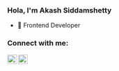 ### Hola, I'm Akash Siddamshetty

- 🌱 Frontend Developer


### Connect with me:
[<img align="left" alt="Twitter" width="22px" src="https://cdn.jsdelivr.net/npm/simple-icons@v3/icons/twitter.svg" />][twitter]
[<img align="left" alt="Linkedin" width="22px" src="https://cdn.jsdelivr.net/npm/simple-icons@v3/icons/linkedin.svg" />][linkedin]


<br />
<br />

[twitter]:https://twitter.com/4k4_s_h
[linkedin]:https://www.linkedin.com/in/akash-siddamshetty-a947b3216/
